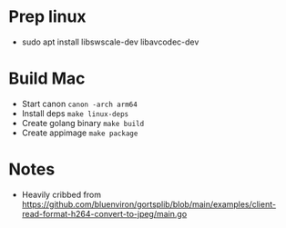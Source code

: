 
Prep linux
===

* sudo apt install libswscale-dev libavcodec-dev

Build Mac
===

* Start canon `canon -arch arm64`
* Install deps `make linux-deps`
* Create golang binary `make build`
* Create appimage `make package`

Notes
===
* Heavily cribbed from https://github.com/bluenviron/gortsplib/blob/main/examples/client-read-format-h264-convert-to-jpeg/main.go


